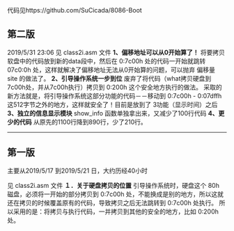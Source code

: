 代码见https://github.com/SuCicada/8086-Boot
## 第二版
2019/5/31 23:06
见 class2i.asm 文件
**1、偏移地址可以从0开始算了！**
将要拷贝软盘中的代码放到新的data段中，然后在 0:7c00h 处的代码一开始就跳转 07c0:0h 处，这样就解决了偏移地址无法从0开始算的问题，可以抛弃 偏移量 site 的做法了。
**2、引导操作系统一步到位**
废弃了将代码（what拷贝硬盘到7c00h处，并从7c00h执行）拷贝到 0:200h 这个安全地方执行的做法。
采取的新方法就是，将引导操作系统这部分功能的代码－－移动到 0:7c00h - 0:07dffh 这512字节之外的地方，这样就安全了！目前是放到了 3功能（显示时间）之后
**3、独立的信息显示模块**
show_info 函数单独拿出来，又减少了100行代码
**4、更少的代码**
从原先的1100行降到890行，少了210行。

------

## 第一版
主要从2019/5/17 到2019/5/21 日，大约历经40小时

见 class2i.asm 文件
**１．关于硬盘拷贝的位置**
引导操作系统时，硬盘这个 80h 磁盘，必须将一开始的部分拷贝到 0:7c00h 处，不能换成是别的地方，所以这就还在拷贝的时候覆盖原有的代码，导致拷贝之后无法跳转到 0:7c00h 处执行。
所以采用的是：将拷贝与执行代码，一并拷贝到其他的安全的地方，比如 0:200h 处。

 
